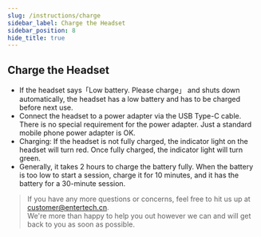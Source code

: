 ```yaml
---
slug: /instructions/charge
sidebar_label: Charge the Headset
sidebar_position: 8
hide_title: true
---
```

## Charge the Headset

- If the headset says「Low battery. Please charge」 and shuts down automatically, the headset has a low battery and has to be charged before next use.
- Connect the headset to a power adapter via the USB Type-C cable. There is no special requirement for the power adapter. Just a standard mobile phone power adapter is OK.
- Charging: If the headset is not fully charged, the indicator light on the headset will turn red.
Once fully charged, the indicator light will turn green.
- Generally, it takes 2 hours to charge the battery fully. When the battery is too low to start a session, charge it for 10 minutes, and it has the battery for a 30-minute session.

> If you have any more questions or concerns, feel free to hit us up at customer@entertech.cn.  
> We're more than happy to help you out however we can and will get back to you as soon as possible.
